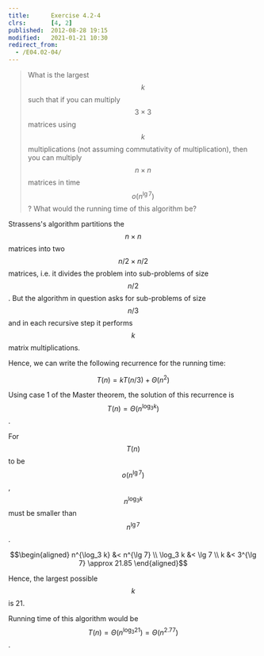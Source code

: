 ```yaml
---
title:      Exercise 4.2-4
clrs:       [4, 2]
published:  2012-08-28 19:15
modified:   2021-01-21 10:30
redirect_from:
  - /E04.02-04/
---
```


> What is the largest $$k$$ such that if you can multiply $$3 \times 3$$ matrices using $$k$$ multiplications (not assuming commutativity of multiplication), then you can multiply $$n \times n$$ matrices in time $$o(n^{\lg 7})$$? What would the running time of this algorithm be?

Strassens's algorithm partitions the $$n \times n$$ matrices into two $$n/2 \times n/2$$ matrices, i.e. it divides the problem into sub-problems of size $$n/2$$. But the algorithm in question asks for sub-problems of size $$n/3$$ and in each recursive step it performs $$k$$ matrix multiplications.

Hence, we can write the following recurrence for the running time:

$$T(n) = kT(n/3) + \Theta(n^2)$$

Using case 1 of the Master theorem, the solution of this recurrence is $$T(n) = \Theta(n^{\log_3 k})$$.

For $$T(n)$$ to be $$o(n^{\lg 7})$$, $$n^{\log_3 k}$$ must be smaller than $$n^{\lg 7}$$.

$$\begin{aligned}
n^{\log_3 k} &< n^{\lg 7} \\
    \log_3 k &< \lg 7 \\
           k &< 3^{\lg 7} \approx 21.85
\end{aligned}$$

Hence, the largest possible $$k$$ is 21.

Running time of this algorithm would be $$T(n) = \Theta(n^{\log_3 21}) = \Theta(n^{2.77})$$.

